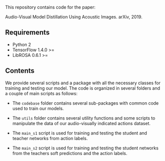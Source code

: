 This repository contains code for the paper:
 
Audio-Visual Model Distillation Using Acoustic Images. arXiv, 2019.

## Requirements

- Python 2
- TensorFlow 1.4.0 >=
- LibROSA 0.6.1 >=

## Contents

We provide several scripts and a package with all the necessary classes for training and testing our model. The code is organized in several folders and a couple of main scripts as follows:

- The `codebase` folder contains several sub-packages with common code used to train our models.

- The `utils` folder contains several utility functions and some scripts to manipulate the data of our audio-visually indicated actions dataset.

- The `main_s1` script is used for training and testing the student and teacher networks from action labels.

- The `main_s2` script is used for training and testing the student networks from the teachers soft predictions and the action labels.
